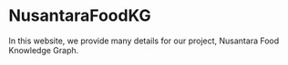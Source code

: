# NusantaraFoodKG
In this website, we provide many details for our project, Nusantara Food Knowledge Graph. 

